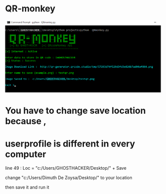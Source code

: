 # QR-monkey

![screenshot](https://github.com/GH0STH4CKER/QR-monkey/blob/master/qrmonkeypython2.png?raw=true)

# You have to change save location because , 
# userprofile is different in every computer
 
 line 49 : Loc = "c:/Users/GHOSTHACKER/Desktop/" + Save
 
 change "c:/Users/Dimuth De Zoysa/Desktop/" to your location 
 
 then save it and run it

